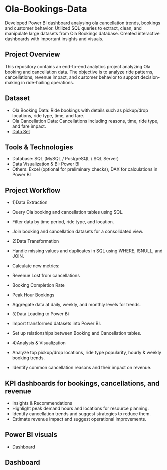 # Ola-Bookings-Data
Developed Power BI dashboard analysing ola cancellation trends, bookings and customer behavior. Utilized SQL queries to extract, clean, and manipulate large datasets from Ola Bookings database. Created interactive dashboards with important insights and visuals.

## Project Overview
This repository contains an end-to-end analytics project analyzing Ola booking and cancellation data.
The objective is to analyze ride patterns, cancellations, revenue impact, and customer behavior to support decision-making in ride-hailing operations.

## Dataset
- Ola Booking Data: Ride bookings with details such as pickup/drop locations, ride type, time, and fare.
- Ola Cancellation Data: Cancellations including reasons, time, ride type, and fare impact.
- <a href="https://github.com/Vedant2331/Vedant-Ola-Bookings-Data/blob/main/Bookings-20000-Rows%20-%20July.csv">Data Set</a>

## Tools & Technologies
- Database: SQL (MySQL / PostgreSQL / SQL Server)
- Data Visualization & BI: Power BI
- Others: Excel (optional for preliminary checks), DAX for calculations in Power BI

## Project Workflow
- 1️)Data Extraction
- Query Ola booking and cancellation tables using SQL.
- Filter data by time period, ride type, and location.
- Join booking and cancellation datasets for a consolidated view.

- 2️)Data Transformation
- Handle missing values and duplicates in SQL using WHERE, ISNULL, and JOIN.
- Calculate new metrics:
- Revenue Lost from cancellations
- Booking Completion Rate
- Peak Hour Bookings
- Aggregate data at daily, weekly, and monthly levels for trends.

- 3️)Data Loading to Power BI
- Import transformed datasets into Power BI.
- Set up relationships between Booking and Cancellation tables.

- 4️)Analysis & Visualization
- Analyze top pickup/drop locations, ride type popularity, hourly & weekly booking trends.
- Identify common cancellation reasons and their impact on revenue.


## KPI dashboards for bookings, cancellations, and revenue
- Insights & Recommendations
- Highlight peak demand hours and locations for resource planning.
- Identify cancellation trends and suggest strategies to reduce them.
- Estimate revenue impact and suggest operational improvements.

## Power BI visuals
- <a href= "https://github.com/Vedant2331/Vedant-Ola-Bookings-Data/blob/main/Ola%20Data%20Analysis.pbix">Dashboard</a>
## Dashboard

  
